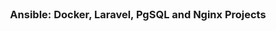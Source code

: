 <br />
<div align="center">
  <h3 align="center">Ansible: Docker, Laravel, PgSQL and Nginx Projects</h3>
